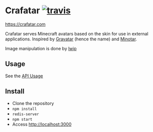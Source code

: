 # Crafatar [![travis](https://api.travis-ci.org/Jake0oo0/Crafatar.svg)](https://travis-ci.org/Jake0oo0/Crafatar/)

https://crafatar.com

Crafatar serves Minecraft avatars based on the skin for use in external applications.
Inspired by [Gravatar](https://gravatar.com) (hence the name) and [Minotar](https://minotar.net).

Image manipulation is done by [lwip](https://github.com/EyalAr/lwip)

## Usage

See the [API Usage](https://crafatar.com)

## Install

* Clone the repository
* `npm install`
* `redis-server`
* `npm start`
* Access [http://localhost:3000](http://localhost:3000)